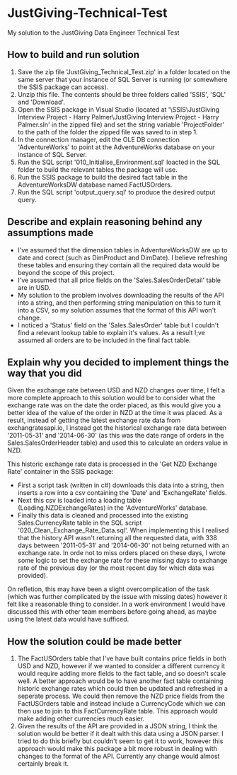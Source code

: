 # JustGiving-Technical-Test

My solution to the JustGiving Data Engineer Technical Test

## How to build and run solution

1. Save the zip file 'JustGiving_Technical_Test.zip' in a folder located on the same server that your instance of SQL Server is running (or somewhere the SSIS package can access).
2. Unzip this file. The contents should be three folders called 'SSIS', 'SQL' and 'Download'.
3. Open the SSIS package in Visual Studio (located at '\SSIS\JustGiving Interview Project - Harry Palmer\JustGiving Interview Project - Harry Palmer.sln' in the zipped file) and set the string variable 'ProjectFolder' to the path of the folder the zipped file was saved to in step 1.
4. In the connection manager, edit the OLE DB connection 'AdventureWorks' to point at the AdventureWorks database on your instance of SQL Server.
5. Run the SQL script '010_Initialise_Environment.sql' loacted in the SQL folder to build the relevant tables the package will use.
6. Run the SSIS package to build the desired fact table in the AdventureWorksDW database named FactUSOrders.
7. Run the SQL script 'output_query.sql' to produce the desired output query.

## Describe and explain reasoning behind any assumptions made

* I've assumed that the dimension tables in AdventureWorksDW are up to date and corect (such as DimProduct and DimDate). I believe refreshing these tables and ensuring they contain all the required data would be beyond the scope of this project.
* I've assumed that all price fields on the 'Sales.SalesOrderDetail' table are in USD.
* My solution to the problem involves downloading the results of the API into a string, and then performing string manipulation on this to turn it into a CSV, so my solution assumes that the format of this API won't change.
* I noticed a 'Status' field on the 'Sales.SalesOrder' table but I couldn't find a relevant lookup table to explain it's values. As a result I;ve assumed all orders are to be included in the final fact table.

## Explain why you decided to implement things the way that you did

Given the exchange rate between USD and NZD changes over time, I felt a more complete approach to this solution would be to consider what the exchange rate was on the date the order placed, as this would give you a better idea of the value of the order in NZD at the time it was placed. As a result, instead of getting the latest exchange rate data from exchangratesapi.io, I instead got the historical exchange rate data between '2011-05-31' and '2014-06-30' (as this was the date range of orders in the Sales.SalesOrderHeader table) and used this to calculate an orders value in NZD.

This historic exchange rate data is processed in the 'Get NZD Exchange Rate' container in the SSIS package: 
* First a script task (written in c#) downloads this data into a string, then inserts a row into a csv containing the 'Date' and 'ExchangeRate' fields.
* Next this csv is loaded into a loading table (Loading.NZDExchangeRates) in the 'AdventureWorks' database.
* Finally this data is cleaned and processed into the existing Sales.CurrencyRate table in the SQL script '020_Clean_Exchange_Rate_Data.sql'. When implementing this I realised that the history API wasn't returning all the requested data, with 338 days between '2011-05-31' and '2014-06-30' not being returned with an exchange rate. In orde not to miss orders placed on these days, I wrote some logic to set the exchange rate for these missing days to exchange rate of the previous day (or the most recent day for which data was provided).

On refletion, this may have been a slight overcomplication of the task (which was further complicated by the issue with missing dates) however it felt like a reasonable thing to consider. In a work environment I would have discussed this with other team members before going ahead, as maybe using the latest data would have sufficed.

## How the solution could be made better

1. The FactUSOrders table that I've have built contains price fields in both USD and NZD, however if we wanted to consider a different currency it would require adding more fields to the fact table, and so doesn't scale well. A better approach would be to have another fact table containing historic exchange rates which could then be updated and refreshed in a seperate process. We could then remove the NZD price fields from the FactUSOrders table and instead include a CurrencyCode which we can then use to join to this FactCurrencyRate table. This approach would make adding other currencies much easier.
2. Given the results of the API are provided in a JSON string, I think the solution would be better if it dealt with this data using a JSON parser. I tried to do this briefly but couldn't seem to get it to work, however this approach would make this package a bit more robust in dealing with changes to the format of the API. Currently any change would almost certainly break it.




